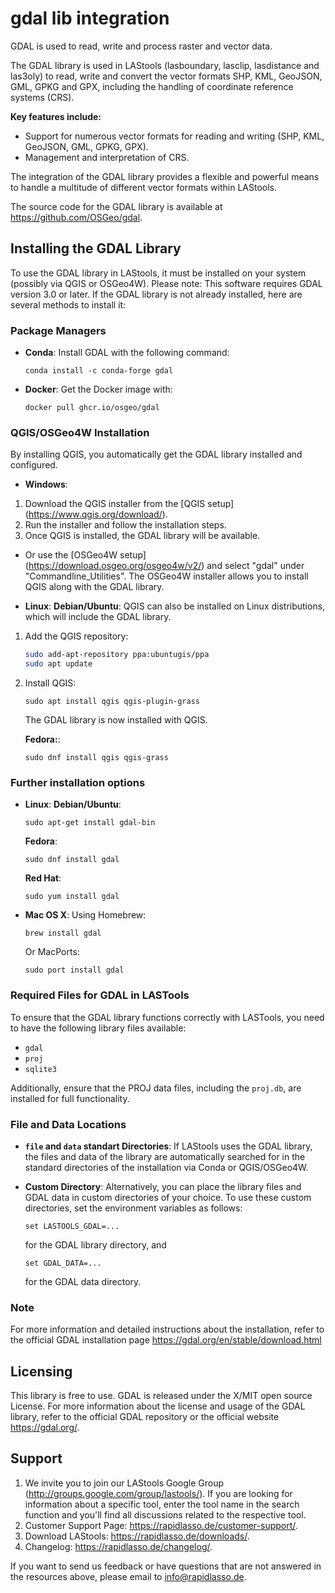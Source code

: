 # gdal lib integration

GDAL is used to read, write and process raster and vector data. 

The GDAL library is used in LAStools (lasboundary, lasclip, lasdistance and las3oly) 
to read, write and convert the vector formats SHP, KML, GeoJSON, GML, GPKG and GPX, 
including the handling of coordinate reference systems (CRS).

**Key features include:**
- Support for numerous vector formats for reading and writing 
(SHP, KML, GeoJSON, GML, GPKG, GPX).
- Management and interpretation of CRS.

The integration of the GDAL library provides a flexible and powerful 
means to handle a multitude of different vector formats within LAStools.

The source code for the GDAL library is available at 
  https://github.com/OSGeo/gdal.


## Installing the GDAL Library

To use the GDAL library in LAStools, it must be installed on your 
system (possibly via QGIS or OSGeo4W).
Please note: This software requires GDAL version 3.0 or later.
If the GDAL library is not already installed, here are several 
methods to install it:

### Package Managers

- **Conda**: Install GDAL with the following command:
  ```
  conda install -c conda-forge gdal
  ```

- **Docker**: Get the Docker image with:
  ```
  docker pull ghcr.io/osgeo/gdal
  ```
### QGIS/OSGeo4W Installation

By installing QGIS, you automatically get the GDAL library installed 
and configured.
- **Windows**:
 1. Download the QGIS installer from the [QGIS setup] 
    (https://www.qgis.org/download/).
 2. Run the installer and follow the installation steps.
 3. Once QGIS is installed, the GDAL library will be available.
                
 - Or use the [OSGeo4W setup]
   (https://download.osgeo.org/osgeo4w/v2/) and select "gdal" 
   under   "Commandline_Utilities".
  The OSGeo4W installer allows you to install QGIS along with the 
  GDAL library.

- **Linux**:
  **Debian/Ubuntu**:
  QGIS can also be installed on Linux distributions, which will 
  include the GDAL library.
 1. Add the QGIS repository:
    ```bash
    sudo add-apt-repository ppa:ubuntugis/ppa
    sudo apt update
    ```
 2. Install QGIS:
    ```
    sudo apt install qgis qgis-plugin-grass
    ```
     The GDAL library is now installed with QGIS.
     
     **Fedora:**:
      ```
      sudo dnf install qgis qgis-grass
      ```

### Further installation options
- **Linux**:
  **Debian/Ubuntu**:
  ```
  sudo apt-get install gdal-bin
  ```
  **Fedora**:
  ```
  sudo dnf install gdal
  ```
  **Red Hat**:
  ```
  sudo yum install gdal
  ```

- **Mac OS X**:
  Using Homebrew:
  ```
  brew install gdal
  ```
  Or MacPorts:
  ```
  sudo port install gdal
  ```

### Required Files for GDAL in LASTools

To ensure that the GDAL library functions correctly with LASTools,
 you need to have the following library files available:

- `gdal`
- `proj`
- `sqlite3`

Additionally, ensure that the PROJ data files, including the 
`proj.db`, are installed for full functionality.

### File and Data Locations

- **`file` and `data` standart Directories**: If LAStools uses the 
GDAL library, the files and data of the library are automatically 
searched for in the standard directories of the installation via 
Conda or QGIS/OSGeo4W.  

- **Custom Directory**: Alternatively, you can place the library 
files and GDAL data in custom directories of your choice. To use 
these custom directories, set the environment variables as follows:
  ```
  set LASTOOLS_GDAL=...
  ```
  for the GDAL library directory, and
  ```
  set GDAL_DATA=...
  ```
  for the GDAL data directory.

### Note

For more information and detailed instructions about the 
installation, refer to the official GDAL installation page
  https://gdal.org/en/stable/download.html


## Licensing

This library is free to use.
GDAL is released under the X/MIT open source License.
For more information about the license and usage of the GDAL 
library, refer to the official GDAL repository or the official website 
  https://gdal.org/.

## Support

1. We invite you to join our LAStools Google Group (http://groups.google.com/group/lastools/).
   If you are looking for information about a specific tool, enter the tool name in the search 
   function and you'll find all discussions related to the respective tool. 
2. Customer Support Page: https://rapidlasso.de/customer-support/.  
3. Download LAStools: https://rapidlasso.de/downloads/.  
4. Changelog: https://rapidlasso.de/changelog/.  


If you want to send us feedback or have questions that are not answered in the resources above, 
please email to info@rapidlasso.de.

